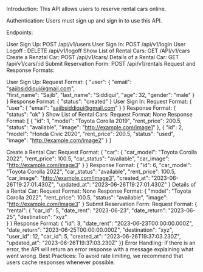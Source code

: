 Introduction: This API allows users to reserve rental cars online.

Authentication: Users must sign up and sign in to use this API.

Endpoints:

User Sign Up: POST /api/v1/users
User Sign In: POST /api/v1/login
User Logoff : DELETE /api/v1/logoff
Show List of Rental Cars: GET /API/v1/cars
Create a Renztal Car: POST /api/v1/cars/
Details of a Rental Car: GET /api/v1/cars/:id
Submit Reservation Form: POST /api/v1/rentals
Request and Response Formats:

User Sign Up:
Request Format:
{
    "user": {
        "email": "sajibsiddiqui@gmail.com",  
        "first_name": "Sajib",
        "last_name": "Siddiqui",
        "age": 32,
        "gender": "male"
    }
}
Response Format:
{
    "status": "created"
}
User Sign In:
Request Format:
{
    "user": {
        "email": "sajibsiddiqui@gmail.com"
    }
}
Response Format:
{
    "status": "ok"
}
Show List of Rental Cars:
Request Format: None
Response Format:
[
    {
        "id": 1,
        "model": "Toyota Corolla 2019",
        "rent_price": 200.5,
        "status": "available",
        "image": "http://example.com/image1"
    },
    {
        "id": 2,
        "model": "Honda Civic 2020",
        "rent_price": 200.5,
        "status": "used",
        "image": "http://example.com/image2"
    }
]
  
Create a Rental Car:
Request Format:
{
   "car": {
        "car_model": "Toyota Corolla 2022",
        "rent_price": 100.5,
        "car_status": "available",
        "car_image": "http://example.com/image3"
    }
}
Response Format:
{
    "id": 6,
    "car_model": "Toyota Corolla 2022",
    "car_status": "available",
    "rent_price": 100.5,
    "car_image": "http://example.com/image3",
    "created_at": "2023-06-26T19:27:01.430Z",
    "updated_at": "2023-06-26T19:27:01.430Z"
}
Details of a Rental Car:
Request Format: None
Response Format:
{
    "model": "Toyota Corolla 2022",
    "rent_price": 100.5,
    "status": "available",
    "image": "http://example.com/image3"
}
Submit Reservation Form:
Request Format:
{
    "rental": {
        "car_id": 5,
        "date_rent": "2023-06-23",
        "date_return": "2023-06-25",
        "destination": "xyz"   
    }
}
Response Format:
{
    "id": 3,
    "date_rent": "2023-06-23T00:00:00.000Z",
    "date_return": "2023-06-25T00:00:00.000Z",
    "destination": "xyz",
    "user_id": 12,
    "car_id": 5,
    "created_at": "2023-06-26T19:37:03.230Z",
    "updated_at": "2023-06-26T19:37:03.230Z"
}}
Error Handling: If there is an error, the API will return an error response with a message explaining what went wrong.
Best Practices: To avoid rate limiting, we recommend that users cache responses whenever possible.